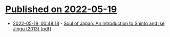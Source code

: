 # [Published on 2022-05-19](index.md)

* [2022-05-19, 00:48:18](https://news.ycombinator.com/item?id=31429384) - [Soul of Japan: An Introduction to Shinto and Ise Jingu (2013) [pdf]](https://media.longnow.org/files/2/soul-of-japan-wb.pdf)
